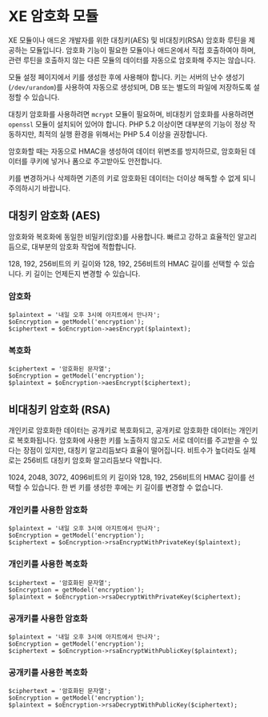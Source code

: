 
XE 암호화 모듈
==============

XE 모듈이나 애드온 개발자를 위한 대칭키(AES) 및 비대칭키(RSA) 암호화 루틴을 제공하는 모듈입니다.
암호화 기능이 필요한 모듈이나 애드온에서 직접 호출하여야 하며,
관련 루틴을 호출하지 않는 다른 모듈의 데이터를 자동으로 암호화해 주지는 않습니다.

모듈 설정 페이지에서 키를 생성한 후에 사용해야 합니다.
키는 서버의 난수 생성기(`/dev/urandom`)를 사용하여 자동으로 생성되며,
DB 또는 별도의 파일에 저장하도록 설정할 수 있습니다.

대칭키 암호화를 사용하려면 `mcrypt` 모듈이 필요하며,
비대칭키 암호화를 사용하려면 `openssl` 모듈이 설치되어 있어야 합니다.
PHP 5.2 이상이면 대부분의 기능이 정상 작동하지만,
최적의 실행 환경을 위해서는 PHP 5.4 이상을 권장합니다.

암호화할 때는 자동으로 HMAC을 생성하여 데이터 위변조를 방지하므로,
암호화된 데이터를 쿠키에 넣거나 폼으로 주고받아도 안전합니다.

키를 변경하거나 삭제하면 기존의 키로 암호화된 데이터는 더이상 해독할 수 없게 되니 주의하시기 바랍니다.

대칭키 암호화 (AES)
-------------------

암호화와 복호화에 동일한 비밀키(암호)를 사용합니다.
빠르고 강하고 효율적인 알고리듬으로, 대부분의 암호화 작업에 적합합니다.

128, 192, 256비트의 키 길이와 128, 192, 256비트의 HMAC 길이를 선택할 수 있습니다.
키 길이는 언제든지 변경할 수 있습니다.

### 암호화

	$plaintext = '내일 오후 3시에 아지트에서 만나자';
	$oEncryption = getModel('encryption');
    $ciphertext = $oEncryption->aesEncrypt($plaintext);

### 복호화

    $ciphertext = '암호화된 문자열';
    $oEncryption = getModel('encryption');
    $plaintext = $oEncryption->aesEncrypt($ciphertext);

비대칭키 암호화 (RSA)
---------------------

개인키로 암호화한 데이터는 공개키로 복호화되고, 공개키로 암호화한 데이터는 개인키로 복호화됩니다.
암호화에 사용한 키를 노출하지 않고도 서로 데이터를 주고받을 수 있다는 장점이 있지만,
대칭키 알고리듬보다 효율이 떨어집니다. 비트수가 높더라도 실제로는 256비트 대칭키 암호화 알고리듬보다 약합니다.

1024, 2048, 3072, 4096비트의 키 길이와 128, 192, 256비트의 HMAC 길이를 선택할 수 있습니다.
한 번 키를 생성한 후에는 키 길이를 변경할 수 없습니다.

### 개인키를 사용한 암호화

	$plaintext = '내일 오후 3시에 아지트에서 만나자';
	$oEncryption = getModel('encryption');
    $ciphertext = $oEncryption->rsaEncryptWithPrivateKey($plaintext);

### 개인키를 사용한 복호화

    $ciphertext = '암호화된 문자열';
    $oEncryption = getModel('encryption');
    $plaintext = $oEncryption->rsaDecryptWithPrivateKey($ciphertext);

### 공개키를 사용한 암호화

	$plaintext = '내일 오후 3시에 아지트에서 만나자';
	$oEncryption = getModel('encryption');
    $ciphertext = $oEncryption->rsaEncryptWithPublicKey($plaintext);

### 공개키를 사용한 복호화

    $ciphertext = '암호화된 문자열';
    $oEncryption = getModel('encryption');
    $plaintext = $oEncryption->rsaDecryptWithPublicKey($ciphertext);
